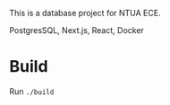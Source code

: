 This is a database project for NTUA ECE.

PostgresSQL, Next.js, React, Docker

# Build
Run `./build`
